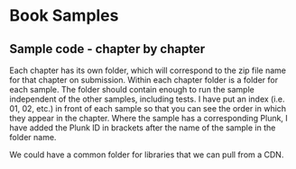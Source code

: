 Book Samples
=======

## Sample code - chapter by chapter

Each chapter has its own folder, which will correspond to the zip file name for that chapter on submission.
Within each chapter folder is a folder for each sample.  The folder should contain enough to run the sample independent of the other samples, including tests.
I have put an index (i.e. 01, 02, etc.) in front of each sample so that you can see the order in which they appear in the chapter.
Where the sample has a corresponding Plunk, I have added the Plunk ID in brackets after the name of the sample in the folder name.

We could have a common folder for libraries that we can pull from a CDN.